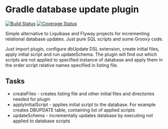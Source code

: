 # Gradle database update plugin #

[![Build Status](https://travis-ci.org/AnkBurov/database-update-plugin.svg?branch=master)](https://travis-ci.org/AnkBurov/database-update-plugin) [![Coverage Status](https://coveralls.io/repos/github/AnkBurov/database-update-plugin/badge.svg?branch=master)](https://coveralls.io/github/AnkBurov/database-update-plugin?branch=master)

Simple alternative to Liquibase and Flyway projects for incrementing relational database updates. Just pure SQL scripts and some Groovy code.

Just import plugin, configure dbUpdate DSL extension, create initial files, apply initial script and run updateSchema. 
The plugin will find out which scripts are not applied to specified instance of database and apply them in the order script 
relative names specified in listing file.

## Tasks ##

* createFiles - creates listing file and other initial files and directories needed for plugin
* applyInitialScript - applies initial script to the database. For example creates DBUPDATE table, containing list of applied scripts
* updateSchema - incrementally updates database by executing not applied to database scripts

